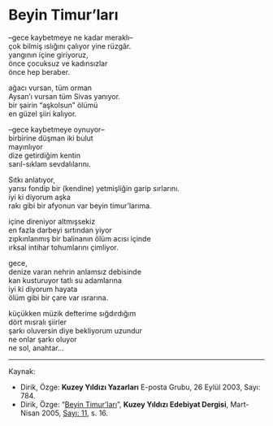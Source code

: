 # Beyin Timur’ları  
  
–gece kaybetmeye ne kadar meraklı–  
çok bilmiş ıslığını çalıyor yine rüzgâr.  
yangının içine giriyoruz,  
önce çocuksuz ve kadınsızlar  
önce hep beraber.  
  
ağacı vursan, tüm orman  
Aysan’ı vursan tüm Sivas yanıyor.  
bir şairin “aşkolsun” ölümü  
en güzel şiiri kalıyor.  
  
–gece kaybetmeye oynuyor–  
birbirine düşman iki bulut  
mayınlıyor  
dize getirdiğim kentin  
sarıl-sıklam sevdalılarını.  
  
Sıtkı anlatıyor,  
yarısı fondip bir (kendine) yetmişliğin garip sırlarını.  
iyi ki diyorum aşka  
rakı gibi bir afyonun var beyin timur’larıma.  
  
içine direniyor altmışsekiz  
en fazla darbeyi sırtından yiyor  
zıpkınlanmış bir balinanın ölüm acısı içinde  
ırksal intihar tohumlarını çimliyor.  
  
gece,  
denize varan nehrin anlamsız debisinde  
kan kusturuyor tatlı su adamlarına  
iyi ki diyorum hayata  
ölüm gibi bir çare var ısrarına.  
  
küçükken müzik defterime sığdırdığım  
dört mısralı şiirler  
şarkı oluversin diye bekliyorum uzundur  
ne onlar şarkı oluyor  
ne sol, anahtar...

---
Kaynak:

- Dirik, Özge: **Kuzey Yıldızı Yazarları** E-posta Grubu, 26 Eylül 2003, Sayı: 784.
- Dirik, Özge: “[Beyin Timur’ları](https://kuzeyyildizi.com/dergi/11/beyin.timurlari)”, **Kuzey Yıldızı Edebiyat Dergisi**, Mart-Nisan 2005, [Sayı: 11](https://kuzeyyildizi.com/files/ky11.pdf), s. 16.
